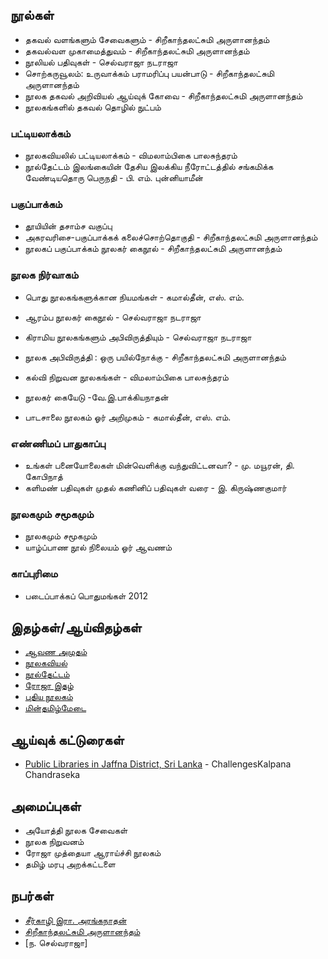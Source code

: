 ## நூல்கள்
* தகவல் வளங்களும் சேவைகளும் - சிறீகாந்தலட்சுமி அருளானந்தம்
* தகவல்வள முகாமைத்துவம் - சிறீகாந்தலட்சுமி அருளானந்தம்
* நூலியல் பதிவுகள் - செல்வராஜா நடராஜா
* சொற்கருவூலம்: உருவாக்கம் பராமரிப்பு பயன்பாடு - சிறீகாந்தலட்சுமி அருளானந்தம்
* நூலக தகவல் அறிவியல் ஆய்வுக் கோவை - சிறீகாந்தலட்சுமி அருளானந்தம்
* நூலகங்களில் தகவல் தொழில் நுட்பம்

### பட்டியலாக்கம்
* நூலகவியலில் பட்டியலாக்கம் - விமலாம்பிகை பாலசுந்தரம்
* நூல்தேட்டம் இலங்கையின் தேசிய இலக்கிய நீரோட்டத்தில் சங்கமிக்க வேண்டியதொரு பெருநதி - பி. எம். புன்னியாமீன்

### பகுப்பாக்கம்
* தூயியின் தசாம்ச வகுப்பு
* அகரவரிசை-பகுப்பாக்கக் கலைச்சொற்தொகுதி - சிறீகாந்தலட்சுமி அருளானந்தம்
* நூலகப் பகுப்பாக்கம் நூலகர் கைநூல் - சிறீகாந்தலட்சுமி அருளானந்தம்
    
### நூலக நிர்வாகம்
* பொது நூலகங்களுக்கான நியமங்கள் - கமால்தீன், எஸ். எம்.
* ஆரம்ப நூலகர் கைநூல் - செல்வராஜா நடராஜா
* கிராமிய நூலகங்களும் அபிவிருத்தியும் - செல்வராஜா நடராஜா

* நூலக அபிவிருத்தி : ஒரு பயில்நோக்கு - சிறீகாந்தலட்சுமி அருளானந்தம்
* கல்வி நிறுவன நூலகங்கள் - விமலாம்பிகை பாலசுந்தரம்
* நூலகர் கையேடு -வே.இ.பாக்கியநாதன்
* பாடசாலை நூலகம் ஓர் அறிமுகம் - கமால்தீன், எஸ். எம்.


### எண்ணிமப் பாதுகாப்பு
* உங்கள் பனையோலைகள் மின்வெளிக்கு வந்துவிட்டனவா? - மு. மயூரன், தி. கோபிநாத்
* களிமண் பதிவுகள் முதல் கணினிப் பதிவுகள் வரை - இ. கிருஷ்ணகுமார் 

### நூலகமும் சமூகமும்
* நூலகமும் சமூகமும்
* யாழ்ப்பாண நூல் நிலையம் ஓர் ஆவணம்

### காப்புரிமை
* படைப்பாக்கப் பொதுமங்கள் 2012

## இதழ்கள்/ஆய்விதழ்கள்
* [ஆவண அமுதம்](http://tamildigitallibrary.in/periodicals_search?tag=&id=10&tag1=%E0%AE%87%E0%AE%A4%E0%AE%B4%E0%AF%8D%E0%AE%95%E0%AE%B3%E0%AF%8D&ct_id=10)
* [நூலகவியல்](http://www.noolaham.org/wiki/index.php/பகுப்பு:நூலகவியல்_(இதழ்))
* [நூல்தேட்டம்](http://www.noolaham.org/wiki/index.php/பகுப்பு:நூல்தேட்டம்)
* [ரோஜா இதழ்](http://rmrl.in/?page_id=357)
* [புதிய நூலகம்](http://noolahamfoundation.org/web/en/publications)
* [மின்தமிழ்மேடை](https://books.google.ca/books?id=6iQtDwAAQBAJ)



## ஆய்வுக் கட்டுரைகள்
* [Public Libraries in Jaffna District, Sri Lanka](http://digitalcommons.unl.edu/cgi/viewcontent.cgi?article=2333&context=libphilprac) - ChallengesKalpana Chandraseka

## அமைப்புகள்
* அயோத்தி நூலக சேவைகள்
* நூலக நிறுவனம்
* ரோஜா முத்தையா ஆராய்ச்சி நூலகம்
* தமிழ் மரபு அறக்கட்டளை


## நபர்கள்
* [சீர்காழி இரா. அரங்கநாதன்](https://ta.wikipedia.org/s/571)
* [சிறீகாந்தலட்சுமி அருளானந்தம்](https://ta.wikipedia.org/s/1lzb)
* [ந. செல்வராஜா]
